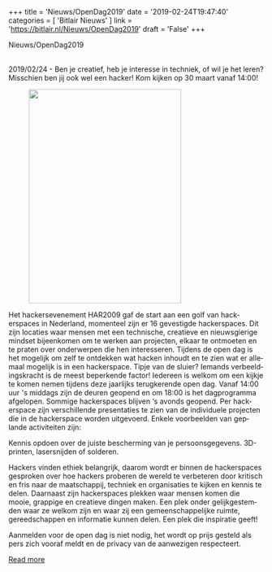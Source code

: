 +++
title = 'Nieuws/OpenDag2019'
date = '2019-02-24T19:47:40'
categories = [ 
 'Bitlair Nieuws' 
] 
link = 'https://bitlair.nl/Nieuws/OpenDag2019'
draft = 'False'
+++

<div class="mw-content-ltr mw-parser-output" dir="ltr" lang="en"><p><a class="mw-selflink selflink">Nieuws/OpenDag2019</a>
</p></div><div class="mw-content-ltr mw-parser-output" dir="ltr" lang="en"><p><br />
2019/02/24 - Ben je creatief, heb je interesse in techniek, of wil je het leren? Misschien ben jij ook wel een hacker! Kom kijken op 30 maart vanaf 14:00!
</p>
<figure class="mw-default-size"><a class="mw-file-description" href="https://bitlair.nl/File:Opendag2019-voorkant.png"><img class="mw-file-element" height="421" src="https://bitlair.nl/images/thumb/b/b8/Opendag2019-voorkant.png/300px-Opendag2019-voorkant.png" width="300" /></a><figcaption></figcaption></figure>
<p>Het hackersevenement HAR2009 gaf de start aan een golf van hackerspaces in Nederland, momenteel zijn er 16 gevestigde hackerspaces. Dit zijn locaties waar mensen met een technische, creatieve en nieuwsgierige mindset bijeenkomen om te werken aan projecten, elkaar te ontmoeten en te praten over onderwerpen die hen interesseren. Tijdens de open dag is het mogelijk om zelf te ontdekken wat hacken inhoudt en te zien wat er allemaal mogelijk is in een hackerspace. Tipje van de sluier? Iemands verbeeldingskracht is de meest beperkende factor! Iedereen is welkom om een kijkje te komen nemen tijdens deze jaarlijks terugkerende open dag. Vanaf 14:00 uur 's middags zijn de deuren geopend en om 18:00 is het dagprogramma afgelopen. Sommige hackerspaces blijven ‘s avonds geopend. Per hackerspace zijn verschillende presentaties te zien van de individuele projecten die in de hackerspace worden uitgevoerd. Enkele voorbeelden van geplande activiteiten zijn:
</p><p>Kennis opdoen over de juiste bescherming van je persoonsgegevens. 3D-printen, lasersnijden of solderen.
</p><p>Hackers vinden ethiek belangrijk, daarom wordt er binnen de hackerspaces gesproken over hoe hackers proberen de wereld te verbeteren door kritisch en fris naar de maatschappij, techniek en organisaties te kijken en kennis te delen. Daarnaast zijn hackerspaces plekken waar mensen komen die mooie, grappige en creatieve dingen maken. Een plek onder gelijkgestemden waar ze welkom zijn en waar zij een gemeenschappelijke ruimte, gereedschappen en informatie kunnen delen. Een plek die inspiratie geeft!
</p><p>Aanmelden voor de open dag is niet nodig, het wordt op prijs gesteld als pers zich vooraf meldt en de privacy van de aanwezigen respecteert.
</p></div>

[Read more](https://bitlair.nl/Nieuws/OpenDag2019)